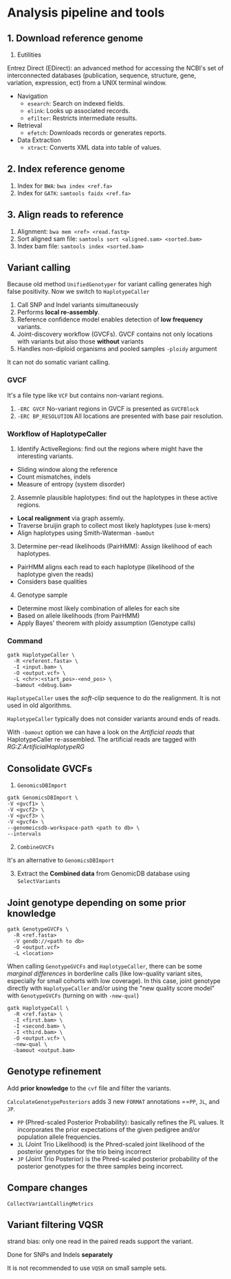# Analysis pipeline and tools

## 1. Download reference genome

1. Eutilities

Entrez Direct (EDirect): an advanced method for accessing the NCBI's set of interconnected databases (publication, sequence, structure, gene, variation, expression, ect) from a UNIX terminal window.

* Navigation
  * `esearch`: Search on indexed fields.
  * `elink`: Looks up associated records.
  * `efilter`: Restricts intermediate results.
* Retrieval
  * `efetch`: Downloads records or generates reports. 
* Data Extraction
  * `xtract`: Converts XML data into table of values.

## 2. Index reference genome

1. Index for `BWA`: `bwa index <ref.fa>`
2. Index for `GATK`: `samtools faidx <ref.fa>`

## 3. Align reads to reference

1. Alignment: `bwa mem <ref> <read.fastq>`
2. Sort aligned sam file: `samtools sort <aligned.sam> <sorted.bam>`
3. Index bam file: `samtools index <sorted.bam>`





## Variant calling

Because old method `UnifiedGenotyper` for variant calling generates high false positivity. Now we switch to `HaplotypeCaller`

1. Call SNP and Indel variants simultaneously
2. Performs **local re-assembly**.
3. Reference confidence model enables detection of **low frequency** variants.
4. Joint-discovery workflow (GVCFs). GVCF contains not only locations with variants but also those **without** variants
5. Handles non-diploid organisms and pooled samples `-ploidy` argument

It can not do somatic variant calling.

### GVCF

It's a file type like `VCF` but contains non-variant regions.

1. `-ERC GVCF`
No-variant regions in GVCF is presented as `GVCFBlock`
2. `-ERC BP_RESOLUTION`
All locations are presented with base pair resolution.

### Workflow of HaplotypeCaller

1. Identify ActiveRegions: find out the regions where might have the interesting variants.
  * Sliding window along the reference
  * Count mismatches, indels
  * Measure of entropy (system disorder)
2. Assemnle plausible haplotypes: find out the haplotypes in these active regions.
  * **Local realignment** via graph assemly.
  * Traverse bruijin graph to collect most likely haplotypes (use k-mers)
  * Align haplotypes using Smith-Waterman `-bamOut`
3. Determine per-read likelihoods (PairHMM): Assign likelihood of each haplotypes.
  * PairHMM aligns each read to each haplotype (likelihood of the haplotype given the reads)
  * Considers base qualities
4. Genotype sample
  * Determine most likely combination of alleles for each site
  * Based on allele likelihoods (from PairHMM)
  * Apply Bayes' theorem with ploidy assumption (Genotype calls)

### Command

```
gatk HaplotypeCaller \
  -R <referent.fasta> \
  -I <input.bam> \
  -O <output.vcf> \
  -L <chr>:<start_pos>-<end_pos> \
  -bamout <debug.bam>
```

`HaplotypeCaller` uses the _soft-clip_ sequence to do the realignment. It is not used in old algorithms.

`HaplotypeCaller` typically does not consider variants around ends of reads.

With `-bamout` option we can have a look on the _Artificial reads_ that HaplotypeCaller re-assembled. The artificial reads are tagged with _RG:Z:ArtificialHaplotypeRG_

## Consolidate GVCFs

1. `GenomicsDBImport`
```
gatk GenomicsDBImport \
-V <gvcf1> \
-V <gvcf2> \
-V <gvcf3> \
-V <gvcf4> \
--genomeicsdb-workspace-path <path to db> \
--intervals 
```
2. `CombineGVCFs`

It's an alternative to `GenomicsDBImport`

3. Extract the **Combined data** from GenomicDB database using `SelectVariants`

## Joint genotype depending on some prior knowledge

```
gatk GenotypeGVCFs \
  -R <ref.fasta>
  -V gendb://<path to db>
  -O <output.vcf>
  -L <location>
```

When calling `GenotypeGVCFs` and `HaplotypeCaller`, there can be some _marginal differences_ in borderline calls (like low-quality variant sites, especially for small cohorts with low coverage). In this case, joint genotype directly with `HaplotypeCaller` and/or using the "new quality score model" with `GenotypeGVCFs` (turning on with `-new-qual`)

```
gatk HaplotypeCall \
  -R <ref.fasta> \
  -I <first.bam> \
  -I <second.bam> \
  -I <third.bam> \
  -O <output.vcf> \
  -new-qual \
  -bamout <output.bam>
```

## Genotype refinement 

Add **prior knowledge** to the `cvf` file and filter the variants.

`CalculateGenotypePosteriors` adds 3 new `FORMAT` annotations ==`PP`, `JL`, and `JP`.
* `PP` (Phred-scaled Posterior Probability): basically refines the PL values. It incorporates the prior expectations of the given pedigree and/or population allele frequencies.
* `JL` (Joint Trio Likelihood) is the Phred-scaled joint likelihood of the posterior genotypes for the trio being incorrect
* `JP` (Joint Trio Posterior) is the Phred-scaled posterior probability of the posterior genotypes for the three samples being incorrect.

## Compare changes

`CollectVariantCallingMetrics`




## Variant filtering VQSR

strand bias: only one read in the paired reads support the variant.

Done for SNPs and Indels **separately**

It is not recommended to use `VQSR` on small sample sets.


